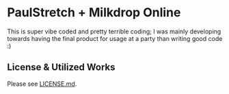 # PaulStretch + Milkdrop Online

This is super vibe coded and pretty terrible coding; I was mainly developing towards having the final product for usage at a party than writing good code :)

## License & Utilized Works

Please see [LICENSE.md](LICENSE.md).
